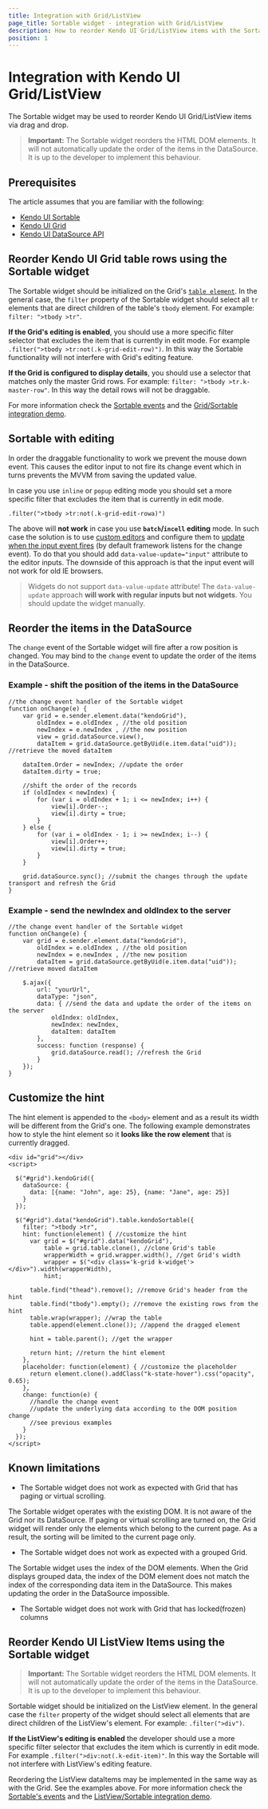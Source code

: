 ```yaml
---
title: Integration with Grid/ListView
page_title: Sortable widget - integration with Grid/ListView
description: How to reorder Kendo UI Grid/ListView items with the Sortable widget
position: 1
---
```


# Integration with Kendo UI Grid/ListView

The Sortable widget may be used to reorder Kendo UI Grid/ListView items via drag and drop.

>**Important:** The Sortable widget reorders the HTML DOM elements. It will not automatically update the order of the items in the DataSource. It is up to the developer to implement this behaviour.

## Prerequisites

The article assumes that you are familiar with the following:

- [Kendo UI Sortable](../../../web/sortable/overview)
- [Kendo UI Grid](../../../web/grid/overview)
- [Kendo UI DataSource API](../../../api/framework/datasource#methods)

## Reorder Kendo UI Grid table rows using the Sortable widget

The Sortable widget should be initialized on the Grid's [`table element`](../../../api/web/grid#fields-table).
In the general case, the `filter` property of the Sortable widget should select all `tr` elements that are direct children of the table's `tbody` element. For example: `filter: ">tbody >tr"`.

**If the Grid's editing is enabled**, you should use a more specific filter selector that excludes the item that is currently in edit mode.
For example `.filter(">tbody >tr:not(.k-grid-edit-row)")`. In this way the Sortable functionality will not interfere with Grid's editing feature.

**If the Grid is configured to display details**, you should use a selector that matches only the master Grid rows. For example: `filter: ">tbody >tr.k-master-row"`.
In this way the detail rows will not be draggable.

For more information check the [Sortable events](../../../api/web/sortable#events) and the [Grid/Sortable integration demo](http://demos.telerik.com/kendo-ui/web/sortable/integration-grid.html).

## Sortable with editing

In order the draggable functionality to work we prevent the mouse down event.
This causes the editor input to not fire its change event which in turns prevents the MVVM from saving the updated value.

In case you use `inline` or `popup` editing mode you should set a more specific filter that excludes the item that is currently in edit mode.

    .filter(">tbody >tr:not(.k-grid-edit-rowa)")

The above will **not work** in case you use **`batch`/`incell` editing** mode.
In such case the solution is to use [custom editors](http://docs.telerik.com/kendo-ui/api/javascript/ui/grid#configuration-columns.editor) and configure them to [update when the input event fires](http://docs.telerik.com/kendo-ui/framework/mvvm/bindings/value#controlling-when-the-view-model-is-updated) (by default framework listens for the change event).
To do that you should add `data-value-update="input"` attribute to the editor inputs. The downside of this approach is that the input event will not work for old IE browsers.

> Widgets do not support `data-value-update` attribute! The `data-value-update` approach **will work with regular inputs but not widgets**. You should update the widget manually.

## Reorder the items in the DataSource

The `change` event of the Sortable widget will fire after a row position is changed. You may bind to the `change` event to update the order of the items in the DataSource.

### Example - shift the position of the items in the DataSource

    //the change event handler of the Sortable widget
    function onChange(e) {
        var grid = e.sender.element.data("kendoGrid"),
            oldIndex = e.oldIndex , //the old position
            newIndex = e.newIndex , //the new position
            view = grid.dataSource.view(),
            dataItem = grid.dataSource.getByUid(e.item.data("uid")); //retrieve the moved dataItem

        dataItem.Order = newIndex; //update the order
        dataItem.dirty = true;

        //shift the order of the records
        if (oldIndex < newIndex) {
            for (var i = oldIndex + 1; i <= newIndex; i++) {
                view[i].Order--;
                view[i].dirty = true;
            }
        } else {
            for (var i = oldIndex - 1; i >= newIndex; i--) {
                view[i].Order++;
                view[i].dirty = true;
            }
        }

        grid.dataSource.sync(); //submit the changes through the update transport and refresh the Grid
    }

### Example - send the newIndex and oldIndex to the server

    //the change event handler of the Sortable widget
    function onChange(e) {
        var grid = e.sender.element.data("kendoGrid"),
            oldIndex = e.oldIndex , //the old position
            newIndex = e.newIndex , //the new position
            dataItem = grid.dataSource.getByUid(e.item.data("uid")); //retrieve moved dataItem

        $.ajax({
            url: "yourUrl",
            dataType: "json",
            data: { //send the data and update the order of the items on the server
                oldIndex: oldIndex,
                newIndex: newIndex,
                dataItem: dataItem
            },
            success: function (response) {
                grid.dataSource.read(); //refresh the Grid
            }
        });
    }

## Customize the hint

The hint element is appended to the `<body>` element and as a result its width will be different from the Grid's one.
The following example demonstrates how to style the hint element so it **looks like the row element** that is currently dragged.

    <div id="grid"></div>
    <script>

      $("#grid").kendoGrid({
        dataSource: {
          data: [{name: "John", age: 25}, {name: "Jane", age: 25}]
        }
      });

      $("#grid").data("kendoGrid").table.kendoSortable({
        filter: ">tbody >tr",
        hint: function(element) { //customize the hint
          var grid = $("#grid").data("kendoGrid"),
              table = grid.table.clone(), //clone Grid's table
              wrapperWidth = grid.wrapper.width(), //get Grid's width
              wrapper = $("<div class='k-grid k-widget'></div>").width(wrapperWidth),
              hint;

          table.find("thead").remove(); //remove Grid's header from the hint
          table.find("tbody").empty(); //remove the existing rows from the hint
          table.wrap(wrapper); //wrap the table
          table.append(element.clone()); //append the dragged element

          hint = table.parent(); //get the wrapper

          return hint; //return the hint element
        },
        placeholder: function(element) { //customize the placeholder
          return element.clone().addClass("k-state-hover").css("opacity", 0.65);
        },
        change: function(e) {
          //handle the change event
          //update the underlying data according to the DOM position change
          //see previous examples
        }
      });
    </script>

## Known limitations

- The Sortable widget does not work as expected with Grid that has paging or virtual scrolling.

The Sortable widget operates with the existing DOM. It is not aware of the Grid nor its DataSource.
If paging or virtual scrolling are turned on, the Grid widget will render only the elements which belong to the current page. As a result, the sorting will be limited to the current page only.

- The Sortable widget does not work as expected with a grouped Grid.

The Sortable widget uses the index of the DOM elements.
When the Grid displays grouped data, the index of the DOM element does not match the index of the corresponding data item in the DataSource. This makes updating the order in the DataSource impossible.

- The Sortable widget does not work with Grid that has locked(frozen) columns

## Reorder Kendo UI ListView Items using the Sortable widget

>**Important:** The Sortable widget reorders the HTML DOM elements. It will not automatically update the order of the items in the DataSource. It is up to the developer to implement this behaviour.

Sortable widget should be initialized on the ListView element. In the general case the `filter` property of the widget should select all elements that are direct children of the ListView's element. For example: `.filter(">div")`.

**If the ListView's editing is enabled** the developer should use a more specific filter selector that excludes the item which is currently in edit mode.
For example `.filter(">div:not(.k-edit-item)"`. In this way the Sortable will not interfere with ListView's editing feature.

Reordering the ListView dataItems may be implemented in the same way as with the Grid. See the examples above.
For more information check the [Sortable's events](../../../api/web/sortable#events) and the [ListView/Sortable integration demo](http://demos.telerik.com/kendo-ui/web/sortable/integration-listview.html).
